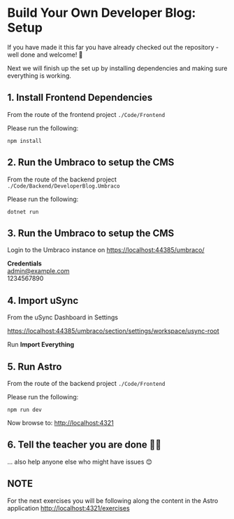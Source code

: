 # Build Your Own Developer Blog: Setup

If you have made it this far you have already checked out the repository - well done and welcome! 👋

Next we will finish up the set up by installing dependencies and making sure everything is working.

## 1. Install Frontend Dependencies

From the route of the frontend project `./Code/Frontend`

Please run the following:

```
npm install
```

## 2. Run the Umbraco to setup the CMS

From the route of the backend project `./Code/Backend/DeveloperBlog.Umbraco`

Please run the following:

```
dotnet run
```

## 3. Run the Umbraco to setup the CMS

Login to the Umbraco instance on [https://localhost:44385/umbraco/](https://localhost:44385/umbraco/)

**Credentials**<br>
admin@example.com<br>
1234567890

## 4. Import uSync

From the uSync Dashboard in Settings

[https://localhost:44385/umbraco/section/settings/workspace/usync-root](https://localhost:44385/umbraco/section/settings/workspace/usync-root)

Run **Import Everything**

## 5. Run Astro

From the route of the backend project `./Code/Frontend`

Please run the following:

```
npm run dev
```

Now browse to: [http://localhost:4321](http://localhost:4321/)

## 6. Tell the teacher you are done 🙋‍♀️

... also help anyone else who might have issues 😊

## NOTE

For the next exercises you will be following along the content in the Astro application [http://localhost:4321/exercises](http://localhost:4321/exercises)
